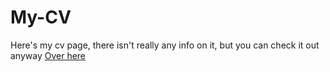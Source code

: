# My-CV

Here's my cv page, there isn't really any info on it, but you can check it out anyway [Over here](https://yadrychnikovnicolay.github.io/My-CV/)

